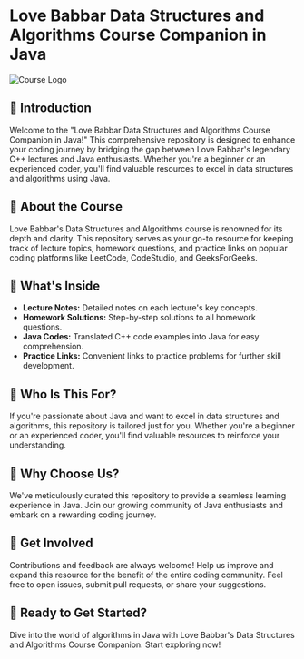 # Love Babbar Data Structures and Algorithms Course Companion in Java

![Course Logo](https://dz8fbjd9gwp2s.cloudfront.net/courses/63ac9183e4b0f1067f1b7b32/63ac9183e4b0f1067f1b7b32_scaled_cover.jpg?v=1) <!-- You can replace this with your logo or banner -->

## 🚀 Introduction

Welcome to the "Love Babbar Data Structures and Algorithms Course Companion in Java!" This comprehensive repository is designed to enhance your coding journey by bridging the gap between Love Babbar's legendary C++ lectures and Java enthusiasts. Whether you're a beginner or an experienced coder, you'll find valuable resources to excel in data structures and algorithms using Java.

## 📖 About the Course

Love Babbar's Data Structures and Algorithms course is renowned for its depth and clarity. This repository serves as your go-to resource for keeping track of lecture topics, homework questions, and practice links on popular coding platforms like LeetCode, CodeStudio, and GeeksForGeeks.

## 🔧 What's Inside

- **Lecture Notes:** Detailed notes on each lecture's key concepts.
- **Homework Solutions:** Step-by-step solutions to all homework questions.
- **Java Codes:** Translated C++ code examples into Java for easy comprehension.
- **Practice Links:** Convenient links to practice problems for further skill development.

## 🎯 Who Is This For?

If you're passionate about Java and want to excel in data structures and algorithms, this repository is tailored just for you. Whether you're a beginner or an experienced coder, you'll find valuable resources to reinforce your understanding.

## 🌟 Why Choose Us?

We've meticulously curated this repository to provide a seamless learning experience in Java. Join our growing community of Java enthusiasts and embark on a rewarding coding journey.

## 🤝 Get Involved

Contributions and feedback are always welcome! Help us improve and expand this resource for the benefit of the entire coding community. Feel free to open issues, submit pull requests, or share your suggestions.

## 📌 Ready to Get Started?

Dive into the world of algorithms in Java with Love Babbar's Data Structures and Algorithms Course Companion. Start exploring now!

<!-- Add any additional sections, images, or links as needed -->

